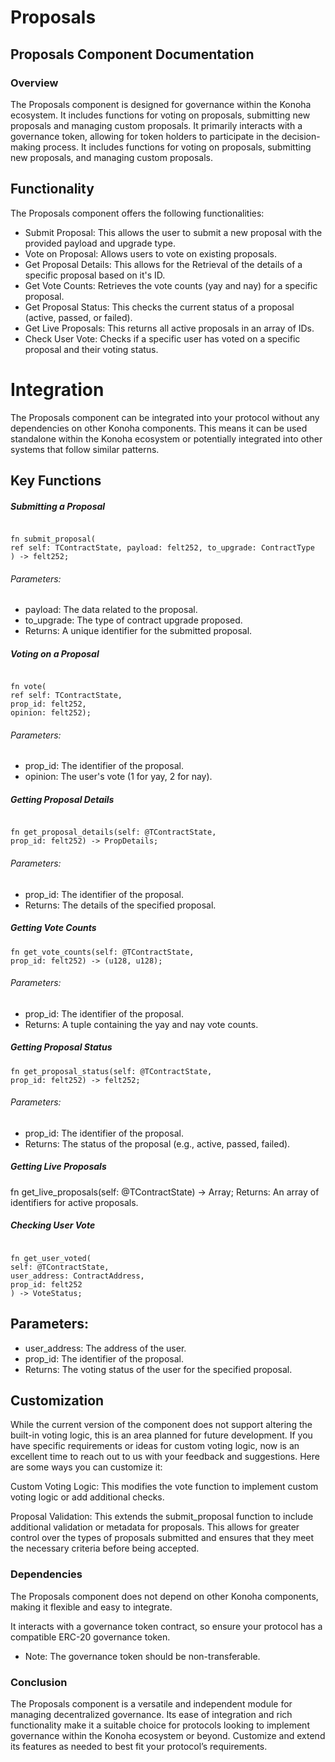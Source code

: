 # Proposals

## Proposals Component Documentation

### Overview

The Proposals component is designed for governance within the Konoha ecosystem. It includes functions for voting on proposals, submitting new proposals and managing custom proposals. It primarily interacts with a governance token, allowing for token holders to participate in the decision-making process.
It includes functions for voting on proposals, submitting new proposals, and managing custom proposals.

## Functionality

The Proposals component offers the following functionalities:

- Submit Proposal: This allows the user to submit a new proposal with the provided payload and upgrade type.
- Vote on Proposal: Allows users to vote on existing proposals.
- Get Proposal Details: This allows for the Retrieval of the details of a specific proposal based on it's ID.
- Get Vote Counts: Retrieves the vote counts (yay and nay) for a specific proposal.
- Get Proposal Status: This checks the current status of a proposal (active, passed, or failed).
- Get Live Proposals: This returns all active proposals in an array of IDs.
- Check User Vote: Checks if a specific user has voted on a specific proposal and their voting status.

# Integration

The Proposals component can be integrated into your protocol without any dependencies on other Konoha components. This means it can be used standalone within the Konoha ecosystem or potentially integrated into other systems that follow similar patterns.

## Key Functions

##### Submitting a Proposal

```

fn submit_proposal(
ref self: TContractState, payload: felt252, to_upgrade: ContractType
) -> felt252;

```

###### Parameters:

- payload: The data related to the proposal.
- to_upgrade: The type of contract upgrade proposed.
- Returns: A unique identifier for the submitted proposal.

##### Voting on a Proposal

```

fn vote(
ref self: TContractState,
prop_id: felt252,
opinion: felt252);

```

###### Parameters:

- prop_id: The identifier of the proposal.
- opinion: The user's vote (1 for yay, 2 for nay).

##### Getting Proposal Details

```

fn get_proposal_details(self: @TContractState,
prop_id: felt252) -> PropDetails;

```

###### Parameters:

- prop_id: The identifier of the proposal.
- Returns: The details of the specified proposal.

##### Getting Vote Counts

```
fn get_vote_counts(self: @TContractState,
prop_id: felt252) -> (u128, u128);

```

###### Parameters:

- prop_id: The identifier of the proposal.
- Returns: A tuple containing the yay and nay vote counts.

##### Getting Proposal Status

```
fn get_proposal_status(self: @TContractState,
prop_id: felt252) -> felt252;

```

###### Parameters:

- prop_id: The identifier of the proposal.
- Returns: The status of the proposal (e.g., active, passed, failed).

##### Getting Live Proposals

fn get_live_proposals(self: @TContractState) -> Array<felt252>;
Returns: An array of identifiers for active proposals.

##### Checking User Vote

```

fn get_user_voted(
self: @TContractState,
user_address: ContractAddress,
prop_id: felt252
) -> VoteStatus;

```

## Parameters:

- user_address: The address of the user.
- prop_id: The identifier of the proposal.
- Returns: The voting status of the user for the specified proposal.

## Customization

While the current version of the component does not support altering the built-in voting logic, this is an area planned for future development. If you have specific requirements or ideas for custom voting logic, now is an excellent time to reach out to us with your feedback and suggestions.
Here are some ways you can customize it:

Custom Voting Logic: This modifies the vote function to implement custom voting logic or add additional checks.

Proposal Validation: This extends the submit_proposal function to include additional validation or metadata for proposals. This allows for greater control over the types of proposals submitted and ensures that they meet the necessary criteria before being accepted.

### Dependencies

The Proposals component does not depend on other Konoha components, making it flexible and easy to integrate.

It interacts with a governance token contract, so ensure your protocol has a compatible ERC-20 governance token.

- Note: The governance token should be non-transferable.

### Conclusion

The Proposals component is a versatile and independent module for managing decentralized governance.
Its ease of integration and rich functionality make it a suitable choice for protocols looking to implement governance within the Konoha ecosystem or beyond. Customize and extend its features as needed to best fit your protocol’s requirements.
